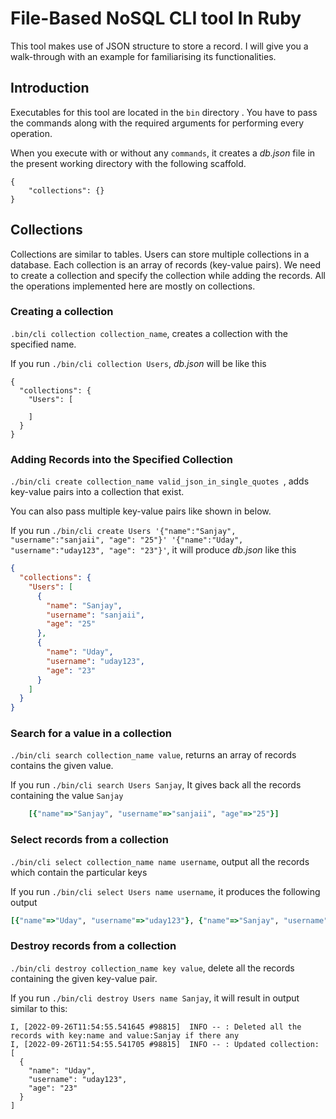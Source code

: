 
# File-Based NoSQL CLI tool In Ruby

This tool makes use of JSON structure to store a record.
I will give you a walk-through with an example for familiarising its functionalities.

## Introduction
Executables for this tool are located in the  `bin`  directory .
You have to pass the commands along with the required arguments for performing every operation.

When you execute with or without any `commands`, it creates a *db.json* file in the present working directory with the following scaffold.

```
{
	"collections": {}
}
```

## Collections

Collections are similar to tables. 
Users can store multiple collections in a database.
Each collection is an array of records (key-value pairs).
We need to create a collection and specify the collection while adding the records.
All the operations implemented here are mostly on collections.

### Creating a collection

`.bin/cli collection collection_name`, creates a collection with the specified name.

If you run `./bin/cli collection Users`, *db.json* will be like this

```
{
  "collections": {
    "Users": [

    ]
  }
}
```

### Adding Records into the Specified Collection

`./bin/cli create collection_name valid_json_in_single_quotes `, adds key-value pairs into a collection that exist.

You can also pass multiple key-value pairs like shown in below.

If you run `./bin/cli create Users '{"name":"Sanjay", "username":"sanjaii", "age": "25"}' '{"name":"Uday", "username":"uday123", "age": "23"}'`,  it will produce *db.json* like this

```json
{
  "collections": {
    "Users": [
      {
        "name": "Sanjay",
        "username": "sanjaii",
        "age": "25"
      },
      {
        "name": "Uday",
        "username": "uday123",
        "age": "23"
      }
    ]
  }
}
```

### Search for a value in a collection

`./bin/cli search collection_name value`, returns an array of records contains the given value.

If you run `./bin/cli search Users Sanjay`, It gives back all the records containing the value `Sanjay`

```ruby
	[{"name"=>"Sanjay", "username"=>"sanjaii", "age"=>"25"}]
```

### Select records from a collection

`./bin/cli select collection_name name username`, output all the records which contain the particular keys

If you run `./bin/cli select Users name username`, it produces the following output

```ruby
[{"name"=>"Uday", "username"=>"uday123"}, {"name"=>"Sanjay", "username"=>"sanjaii"}]
 ```

### Destroy records from a collection

`./bin/cli destroy collection_name key value`, delete all the records containing the given key-value pair.

If you run `./bin/cli destroy Users name Sanjay`, it will result in output similar to this:

```
I, [2022-09-26T11:54:55.541645 #98815]  INFO -- : Deleted all the records with key:name and value:Sanjay if there any
I, [2022-09-26T11:54:55.541705 #98815]  INFO -- : Updated collection: [
  {
    "name": "Uday",
    "username": "uday123",
    "age": "23"
  }
]
```
